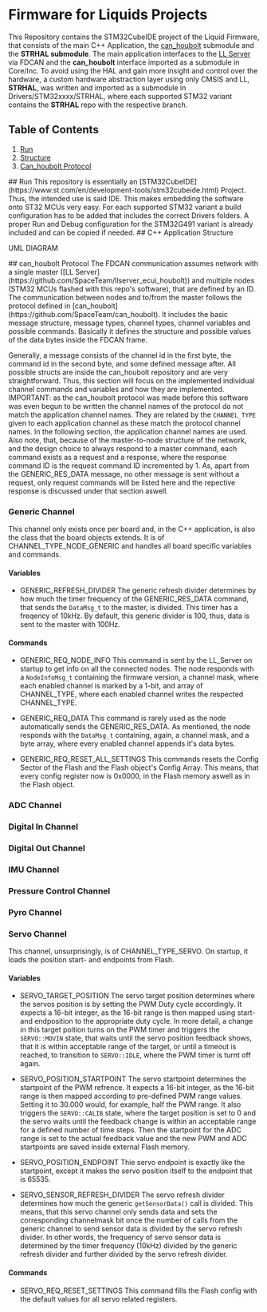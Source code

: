 # Firmware for Liquids Projects

This Repository contains the STM32CubeIDE project of the Liquid Firmware, that consists of the main C++ Application, the [can_houbolt](https://github.com/SpaceTeam/can_houbolt) submodule and the **STRHAL submodule**. The main application interfaces to the [LL Server](https://github.com/SpaceTeam/llserver_ecui_houbolt) via FDCAN and the **can_houbolt** interface imported as a submodule in Core/Inc. To avoid using the HAL and gain more insight and control over the hardware, a custom hardware abstraction layer using only CMSIS and LL, **STRHAL**, was written and imported as a submodule in Drivers/STM32xxxx/STRHAL, where each supported STM32 variant contains the **STRHAL** repo with the respective branch.

## Table of Contents  
1. [Run](#run)
2. [Structure](#structure)
3. [Can_houbolt Protocol](#protocol)

<a name="run"/>
## Run 
This repository is essentially an [STM32CubeIDE](https://www.st.com/en/development-tools/stm32cubeide.html) Project. Thus, the intended use is said IDE. This makes embedding the software onto ST32 MCUs very easy. For each supported STM32 variant a build configuration has to be added that includes the correct Drivers folders. A proper Run and Debug configuration for the STM32G491 variant is already included and can be copied if needed.

<a name="structure"/>
## C++ Application Structure

UML DIAGRAM

<a name="protocol"/>
## can_houbolt Protocol
The FDCAN communication assumes network with a single master ([LL Server](https://github.com/SpaceTeam/llserver_ecui_houbolt)) and multiple nodes (STM32 MCUs flashed with this repo's software), that are defined by an ID. The communication between nodes and to/from the master follows the protocol defined in [can_houbolt](https://github.com/SpaceTeam/can_houbolt). It includes the basic message structure, message types, channel types, channel variables and possible commands. Basically it defines the structure and possible values of the data bytes inside the FDCAN frame.

Generally, a message consists of the channel id in the first byte, the command id in the second byte, and some defined message after. All possible structs are inside the can_houbolt repository and are very straightforward. Thus, this section will focus on the implemented individual channel commands and variables and how they are implemented. IMPORTANT: as the can_houbolt protocol was made before this software was even begun to be written the channel names of the protocol do not match the application channel names. They are related by the `CHANNEL_TYPE` given to each application channel as these match the protocol channel names. In the following section, the application channel names are used. Also note, that, because of the master-to-node structure of the network, and the design choice to always respond to a master command, each command exists as a request and a response, where the response command ID is the request command ID incremented by 1. As, apart from the GENERIC_RES_DATA message, no other message is sent without a request, only request commands will be listed here and the repective response is discussed under that section aswell.

### Generic Channel
This channel only exists once per board and, in the C++ application, is also the class that the board objects extends. It is of CHANNEL_TYPE_NODE_GENERIC and handles all board specific variables and commands.
#### Variables
- GENERIC_REFRESH_DIVIDER
The generic refresh divider determines by how much the timer frequency of the GENERIC_RES_DATA command, that sends the `DataMsg_t` to the master, is divided. This timer has a freqency of 10kHz. By default, this generic divider is 100, thus, data is sent to the master with 100Hz. 

#### Commands
- GENERIC_REQ_NODE_INFO
This command is sent by the LL_Server on startup to get info on all the connected nodes. The node responds with a `NodeInfoMsg_t` containing the firmware version, a channel mask, where each enabled channel is marked by a 1-bit, and array of CHANNEL_TYPE, where each enabled channel writes the respected CHANNEL_TYPE.

- GENERIC_REQ_DATA
This command is rarely used as the node automatically sends the GENERIC_RES_DATA. As mentioned, the node responds with the `DataMsg_t` containing, again, a channel mask, and a byte array, where every enabled channel appends it's data bytes.

- GENERIC_REQ_RESET_ALL_SETTINGS
This commands resets the Config Sector of the Flash and the Flash object's Config Array. This means, that every config register now is 0x0000, in the Flash memory aswell as in the Flash object.

### ADC Channel

### Digital In Channel

### Digital Out Channel

### IMU Channel

### Pressure Control Channel

### Pyro Channel

### Servo Channel
This channel, unsurprisingly, is of CHANNEL_TYPE_SERVO. On startup, it loads the position start- and endpoints from Flash.
#### Variables
- SERVO_TARGET_POSITION
The servo target position determines where the servos position is by setting the PWM Duty cycle accordingly. It expects a 16-bit integer, as the 16-bit range is then mapped using start- and endposition to the appropriate duty cycle. In more detail, a change in this target poition turns on the PWM timer and triggers the `SERVO::MOVIN` state, that waits until the servo position feedback shows, that it is within acceptable range of the target, or until a timeout is reached, to transition to `SERVO::IDLE`, where the PWM timer is turnt off again.

- SERVO_POSITION_STARTPOINT
The servo startpoint determines the startpoint of the PWM refrence. It expects a 16-bit integer, as the 16-bit range is then mapped according to pre-defined PWM range values. Setting it to 30.000 would, for example, half the PWM range. It also triggers the `SERVO::CALIB` state, where the target position is set to 0 and the servo waits until the feedback change is within an acceptable range for a defined number of time steps. Then the startpoint for the ADC range is set to the actual feedback value and the new PWM and ADC startpoints are saved inside external Flash memory.

- SERVO_POSITION_ENDPOINT
Thie servo endpoint is exactly like the startpoint, except it makes the servo position itself to the endpoint that is 65535. 

- SERVO_SENSOR_REFRESH_DIVIDER
The servo refresh divider determines how much the generic `getSensorData()` call is divided. This means, that this servo channel only sends data and sets the corresponding channelmask bit once the number of calls from the generic channel to send sensor data is divided by the servo refresh divider. In other words, the frequency of servo sensor data is determined by the timer frequency (10kHz) divided by the generic refresh divider and further divided by the servo refresh divider.

#### Commands
- SERVO_REQ_RESET_SETTINGS
This command fills the Flash config with the default values for all servo related registers.

